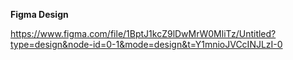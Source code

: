 **Figma Design**

https://www.figma.com/file/1BptJ1kcZ9lDwMrW0MliTz/Untitled?type=design&node-id=0-1&mode=design&t=Y1mnioJVCcINJLzI-0